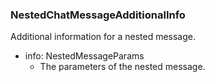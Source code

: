 ### NestedChatMessageAdditionalInfo
Additional information for a nested message.

- info: NestedMessageParams
  - The parameters of the nested message.
